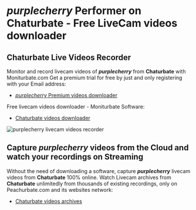 # _purplecherry_ Performer on Chaturbate - Free LiveCam videos downloader

## Chaturbate Live Videos Recorder

Monitor and record livecam videos of **_purplecherry_** from **Chaturbate** with Moniturbate.com
Get a premium trial for free by just and only registering with your Email address:
* [_purplecherry_ Premium videos downloader](https://moniturbate.com/request-demo-licence-key.html)

Free livecam videos downloader - Moniturbate Software:
* [Chaturbate videos downloader](https://moniturbate.com/moniturbate-download-software.html)

![_purplecherry_ livecam videos recorder](https://peachurnet.com/templates/moniturbate-software.png)


## Capture _purplecherry_ videos from the Cloud and watch your recordings on Streaming

Without the need of downloading a software, capture **_purplecherry_** livecam videos from **Chaturbate** 100% online.
Watch Livecam archives from **Chaturbate** unlimitedly from thousands of existing recordings, only on Peachurbate.com and its websites network:
* [Chaturbate videos archives](https://peachurnet.com/)